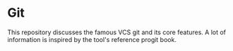 # Git
This repository discusses the famous VCS git and its core features. A lot of information is inspired by the tool's reference progit book.
